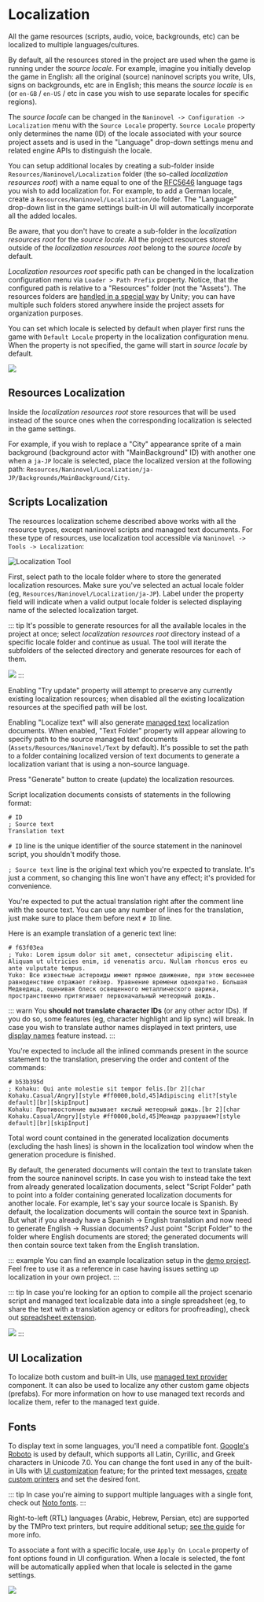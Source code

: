 ﻿# Localization

All the game resources (scripts, audio, voice, backgrounds, etc) can be localized to multiple languages/cultures.

By default, all the resources stored in the project are used when the game is running under the *source locale*. For example, imagine you initially develop the game in English: all the original (source) naninovel scripts you write, UIs, signs on backgrounds, etc are in English; this means the *source locale* is `en` (or `en-GB` / `en-US` / etc in case you wish to use separate locales for specific regions).

The *source locale* can be changed in the `Naninovel -> Configuration -> Localization` menu with the `Source Locale` property. `Source Locale` property only determines the name (ID) of the locale associated with your source project assets and is used in the "Language" drop-down settings menu and related engine APIs to distinguish the locale.

You can setup additional locales by creating a sub-folder inside `Resources/Naninovel/Localization` folder (the so-called *localization resources root*) with a name equal to one of the [RFC5646](https://gist.github.com/Elringus/db90d9c74f13c00fa35131e61d1b73cb) language tags you wish to add localization for. For example, to add a German locale, create a `Resources/Naninovel/Localization/de` folder. The "Language" drop-down list in the game settings built-in UI will automatically incorporate all the added locales. 

Be aware, that you don't have to create a sub-folder in the *localization resources root* for the *source locale*. All the project resources stored outside of the *localization resources root* belong to the *source locale* by default.

*Localization resources root* specific path can be changed in the localization configuration menu via `Loader > Path Prefix` property. Notice, that the configured path is relative to a "Resources" folder (not the "Assets"). The resources folders are [handled in a special way](https://docs.unity3d.com/Manual/LoadingResourcesatRuntime.html) by Unity; you can have multiple such folders stored anywhere inside the project assets for organization purposes.

You can set which locale is selected by default when player first runs the game with `Default Locale` property in the localization configuration menu. When the property is not specified, the game will start in *source locale* by default.

![](https://i.gyazo.com/fb50a8c5f5fa6624105f8eeca6a7523e.png)

## Resources Localization

Inside the *localization resources root* store resources that will be used instead of the source ones when the corresponding localization is selected in the game settings. 

For example, if you wish to replace a "City" appearance sprite of a main background (background actor with "MainBackground" ID) with another one when a `ja-JP` locale is selected, place the localized version at the following path: `Resources/Naninovel/Localization/ja-JP/Backgrounds/MainBackground/City`.

## Scripts Localization

The resources localization scheme described above works with all the resource types, except naninovel scripts and managed text documents. For these type of resources, use localization tool accessible via `Naninovel -> Tools -> Localization`:

![Localization Tool](https://i.gyazo.com/5c6b023cbf4617f44102593f13131571.png)

First, select path to the locale folder where to store the generated localization resources. Make sure you've selected an actual locale folder (eg, `Resources/Naninovel/Localization/ja-JP`). Label under the property field will indicate when a valid output locale folder is selected displaying name of the selected localization target.

::: tip
It's possible to generate resources for all the available locales in the project at once; select *localization resources root* directory instead of a specific locale folder and continue as usual. The tool will iterate the subfolders of the selected directory and generate resources for each of them.

![](https://i.gyazo.com/4f0a6373755f0e122958f1f98de13013.png)
:::

Enabling "Try update" property will attempt to preserve any currently existing localization resources; when disabled all the existing localization resources at the specified path will be lost.

Enabling "Localize text" will also generate [managed text](/guide/managed-text.md) localization documents. When enabled, "Text Folder" property will appear allowing to specify path to the source managed text documents (`Assets/Resources/Naninovel/Text` by default). It's possible to set the path to a folder containing localized version of text documents to generate a localization variant that is using a non-source language.

Press "Generate" button to create (update) the localization resources.

Script localization documents consists of statements in the following format:

```nani
# ID
; Source text
Translation text
```

`# ID` line is the unique identifier of the source statement in the naninovel script, you shouldn't modify those.

`; Source text` line is the original text which you're expected to translate. It's just a comment, so changing this line won't have any effect; it's provided for convenience.

You're expected to put the actual translation right after the comment line with the source text. You can use any number of lines for the translation, just make sure to place them before next `# ID` line. 

Here is an example translation of a generic text line:

```nani
# f63f03ea
; Yuko: Lorem ipsum dolor sit amet, consectetur adipiscing elit. Aliquam ut ultricies enim, id venenatis arcu. Nullam rhoncus eros eu ante vulputate tempus.
Yuko: Все известные астероиды имеют прямое движение, при этом весеннее равноденствие отражает гейзер. Уравнение времени однократно. Большая Медведица, оценивая блеск освещенного металлического шарика, пространственно притягивает первоначальный метеорный дождь.
```

::: warn
You **should not translate character IDs** (or any other actor IDs). If you do so, some features (eg, character highlight and lip sync) will break. In case you wish to translate author names displayed in text printers, use [display names](/guide/characters.md#display-names) feature instead.
:::

You're expected to include all the inlined commands present in the source statement to the translation, preserving the order and content of the commands:

```nani
# b53b395d
; Kohaku: Qui ante molestie sit tempor felis.[br 2][char Kohaku.Casual/Angry][style #ff0000,bold,45]Adipiscing elit?[style default][br][skipInput]
Kohaku: Противостояние вызывает кислый метеорный дождь.[br 2][char Kohaku.Casual/Angry][style #ff0000,bold,45]Меандр разрушаем?[style default][br][skipInput]
```

Total word count contained in the generated localization documents (excluding the hash lines) is shown in the localization tool window when the generation procedure is finished.

By default, the generated documents will contain the text to translate taken from the source naninovel scripts. In case you wish to instead take the text from already generated localization documents, select "Script Folder" path to point into a folder containing generated localization documents for another locale. For example, let's say your source locale is Spanish. By default, the localization documents will contain the source text in Spanish. But what if you already have a Spanish -> English translation and now need to generate English -> Russian documents? Just point "Script Folder" to the folder where English documents are stored; the generated documents will then contain source text taken from the English translation.

::: example
You can find an example localization setup in the [demo project](/guide/getting-started.md#demo-project). Feel free to use it as a reference in case having issues setting up localization in your own project.
:::

::: tip
In case you're looking for an option to compile all the project scenario script and managed text localizable data into a single spreadsheet (eg, to share the text with a translation agency or editors for proofreading), check out [spreadsheet extension](/guide/spreadsheet).

![](https://i.gyazo.com/e8b46fc74a5f633bdce9ec578b3ddf94.png)
:::

## UI Localization

To localize both custom and built-in UIs, use [managed text provider](/guide/managed-text.md#managed-text-provider) component. It can also be used to localize any other custom game objects (prefabs). For more information on how to use managed text records and localize them, refer to the managed text guide.

## Fonts

To display text in some languages, you'll need a compatible font. [Google's Roboto](https://fonts.google.com/specimen/Roboto) is used by default, which supports all Latin, Cyrillic, and Greek characters in Unicode 7.0. You can change the font used in any of the built-in UIs with [UI customization](/guide/user-interface.md#ui-customization) feature; for the printed text messages, [create custom printers](/guide/text-printers.md#adding-custom-printers) and set the desired font.

::: tip
In case you're aiming to support multiple languages with a single font, check out [Noto fonts](https://www.google.com/get/noto/).
:::

Right-to-left (RTL) languages (Arabic, Hebrew, Persian, etc) are supported by the TMPro text printers, but require additional setup; [see the guide](/guide/text-printers.html#right-to-left-arabic-text) for more info.

To associate a font with a specific locale, use `Apply On Locale` property of font options found in UI configuration. When a locale is selected, the font will be automatically applied when that locale is selected in the game settings.

![](https://i.gyazo.com/52e1a5eaaf99f5b4415083d1c86e9c10.png)
